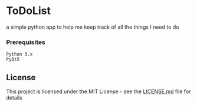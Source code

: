 # ToDoList
a simple python app to help me keep track of all the things I need to do


### Prerequisites

```
Python 3.x
PyQt5
```

## License

This project is licensed under the MIT License - see the [LICENSE.md](LICENSE.md) file for details
